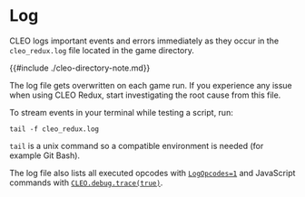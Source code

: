 # Log

CLEO logs important events and errors immediately as they occur in the `cleo_redux.log` file located in the game directory.

{{#include ./cleo-directory-note.md}}

The log file gets overwritten on each game run. If you experience any issue when using CLEO Redux, start investigating the root cause from this file.

To stream events in your terminal while testing a script, run:

```
tail -f cleo_redux.log
```

`tail` is a unix command so a compatible environment is needed (for example Git Bash).

The log file also lists all executed opcodes with [`LogOpcodes=1`](./config.md#general) and JavaScript commands with [`CLEO.debug.trace(true)`](./js-bindings.md#cleo). 